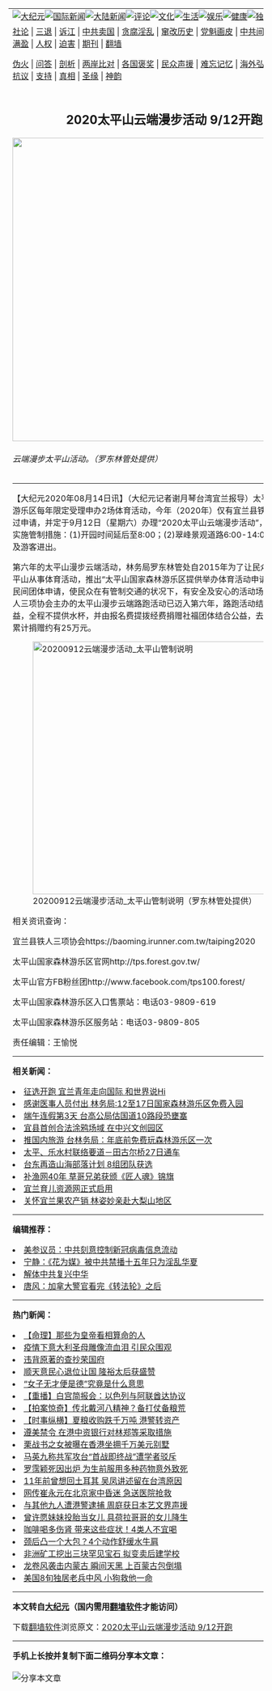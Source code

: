 <a name="1" id="1" target="_blank"></a><span id="1"></span>
<table align=center border="0"><tr><td colspan="2" VALIGN=TOP><a href="/gb/nsc413.md#1"><img src="https://raw.githubusercontent.com/rgfitl352/www/master/t/djy/1.jpg" title="大纪元"></a><a href="/gb/n24hr.md#1"><img src="https://raw.githubusercontent.com/rgfitl352/www/master/t/djy/3.jpg" title="国际新闻"></a><a href="/gb/nsc413.md#1"><img src="https://raw.githubusercontent.com/rgfitl352/www/master/t/djy/4.jpg" title="大陆新闻"></a><a href="/gb/news392.md#1"><img src="https://raw.githubusercontent.com/rgfitl352/www/master/t/djy/5.jpg" title="评论"></a><a href="/gb/news2007.md#1"><img src="https://raw.githubusercontent.com/rgfitl352/www/master/t/djy/6.jpg" title="文化"></a><a href="/gb/news2008.md#1"><img src="https://raw.githubusercontent.com/rgfitl352/www/master/t/djy/7.jpg" title="生活"></a><a href="/gb/ncyule.md#1"><img src="https://raw.githubusercontent.com/rgfitl352/www/master/t/djy/8.jpg" title="娱乐"></a><a href="/gb/nsc1002.md#1"><img src="https://raw.githubusercontent.com/rgfitl352/www/master/t/djy/9.jpg" title="健康"><a href="/gb/nf6092.md#1"><img src="https://raw.githubusercontent.com/rgfitl352/www/master/t/djy/10a.jpg" title="独家"></a><a href="/gb/nf4514.md#1"><img src="https://raw.githubusercontent.com/rgfitl352/www/master/t/djy/12a.jpg" title="头条"></a></td></tr>
<tr><td colspan="2" VALIGN=TOP><a target="_blank" href="/gb/9p.md#1">社论</a> | <a target="_blank" href="/gb/nf5657.md#1">三退</a> | <a target="_blank" href="/gb/nf6124.md#1">诉江</a> | <a target="_blank" href="/gb/nf1176117.md#1">中共卖国</a> | <a target="_blank" href="/gb/nf5773.md#1">贪腐淫乱</a> | <a target="_blank" href="/gb/nf1176115.md#1">窜改历史</a> | <a target="_blank" href="/gb/nf1176107.md#1">党魁画皮</a> | <a target="_blank" href="/gb/nf1320400.md#1">中共间谍</a> | <a target="_blank" href="/gb/nf1176114.md#1">破坏传统</a> | <a target="_blank" href="https://github.com/rgfitl352/ntdtv/blob/master/gb/prog447_1.md#1">恶贯满盈</a> | <a target="_blank" href="/gb/ncid278.md#1">人权</a> | <a target="_blank" href="/gb/nf1176111.md#1">迫害</a> | <a target="_blank" href="https://gitlab.com/szzdlab/mh-qikan/blob/master/README.md#1">期刊</a> | <a target="_blank" href="https://github.com/bannedbook/fanqiang/wiki">翻墙</a></p><p><a target="_blank" href="/gb/nf5562.md#1">伪火</a> | <a target="_blank" href="/gb/nf4378.md#1">问答</a> | <a target="_blank" href="/gb/nf5792.md#1">剖析</a> | <a target="_blank" href="/gb/nf5735.md#1">两岸比对</a> | <a target="_blank" href="/gb/nf6119.md#1">各国褒奖</a> | <a target="_blank" href="/gb/nf6120.md#1">民众声援</a> | <a target="_blank" href="/gb/nf1188594.md#1">难忘记忆</a> | <a target="_blank" href="/gb/nf3180.md#1">海外弘传</a> | <a target="_blank" href="/gb/nf5410.md#1">万人上访</a> | <a target="_blank" href="https://github.com/rgfitl352/ntdtv/blob/master/gb/prog1530_1.md#1">和平抗议</a> | <a target="_blank" href="/gb/nf4386.md#1">支持</a> | <a target="_blank" href="/gb/nf4389.md#1">真相</a> | <a target="_blank" href="/gb/nf5790.md#1">圣缘</a> | <a target="_blank" href="/gb/nf4786.md#1">神韵</a></td></tr>
<tr><td VALIGN=TOP width="626"><h2 align=center>2020太平山云端漫步活动 9/12开跑</h2>
<img width="600" src="https://i.epochtimes.com/assets/uploads/2020/08/1b044d0771305d9780e1f4947fd141b9-600x400.jpg" />
<h6>云端漫步太平山活动。（罗东林管处提供）
</h6>
<hr>
<p>【大纪元2020年08月14日讯】（大纪元记者谢月琴台湾宜兰报导）<ahref="/gb/tag/%E5%A4%AA%E5%B9%B3%E5%B1%B1.md#1">太平山</a>国家森林游乐区每年限定受理申办2场体育活动，今年（2020年）仅有宜兰县铁人三项协会通过申请，并定于9月12日（星期六）办理“2020太平山<ahref="/gb/tag/%E4%BA%91%E7%AB%AF%E6%BC%AB%E6%AD%A5.md#1">云端漫步</a>活动”，因此当日区内实施管制措施：(1)开园时间延后至8:00；(2)翠峰景观道路6:00-14:00不提供车辆及游客进出。</p>
<p>第六年的<ahref="/gb/tag/%E5%A4%AA%E5%B9%B3%E5%B1%B1.md#1">太平山</a>漫步云端活动，林务局罗东林管处自2015年为了让民众有机会在太平山从事体育活动，推出“太平山国家森林游乐区提供举办体育活动申请须知”，提供民间团体申请，使民众在有管制交通的状况下，有安全及安心的活动场域。宜兰县铁人三项协会主办的太平山漫步云端路跑活动已迈入第六年，路跑活动结合环保与公益，全程不提供水杯，并由报名费提拨经费捐赠社福团体结合公益，去（2019）年累计捐赠约有25万元。</p>
<figure id="12330227" style="width: 500px" class="wp-caption aligncenter"><img src="https://i.epochtimes.com/assets/uploads/2020/08/0ec9862f62be08fdf0519a17c0d4b598-450x337.jpg" alt="20200912云端漫步活动_太平山管制说明" width="500" /><figcaption class="wp-caption-text">20200912<ahref="/gb/tag/%E4%BA%91%E7%AB%AF%E6%BC%AB%E6%AD%A5.md#1">云端漫步</a>活动_太平山管制说明（罗东林管处提供）</figcaption></figure>
<p>相关资讯查询：</p>
<p>宜兰县铁人三项协会https://baoming.irunner.com.tw/taiping2020</p>
<p>太平山国家森林游乐区官网http://tps.forest.gov.tw/</p>
<p>太平山官方FB粉丝团http://www.facebook.com/tps100.forest/</p>
<p>太平山国家森林游乐区入口售票站：电话03-9809-619</p>
<p>太平山国家森林游乐区服务站：电话03-9809-805</p>
<p>责任编辑：王愉悦</p>

<hr>


<strong>相关新闻：</strong>
<li><a href="/gb/20/2/17/n11874939.md#1">征选开跑 宜兰青年走向国际 和世界说Hi</a></li>
<li><a href="/gb/20/5/8/n12093402.md#1">感谢医事人员付出  林务局:12至17日国家森林游乐区免费入园</a></li>
<li><a href="/gb/20/6/26/n12214214.md#1">端午连假第3天 台高公局估国道10路段恐壅塞</a></li>
<li><a href="/gb/20/7/5/n12234024.md#1">宜县首创合法涂鸦场域  在中兴文创园区</a></li>
<li><a href="/gb/20/7/10/n12246684.md#1">推国内旅游  台林务局：年底前免费玩森林游乐区一次</a></li>
<li><a href="/gb/20/7/27/n12286536.md#1">太平、乐水村联络要道－田古尔桥27日通车</a></li>
<li><a href="/gb/20/8/14/n12328645.md#1">台东再造山海部落计划 8组团队获选</a></li>
<li><a href="/gb/20/8/13/n12327939.md#1">补渔网40年 草哥兄弟获颁《匠人魂》锦旗</a></li>
<li><a href="/gb/20/8/13/n12327658.md#1">宜兰育儿资源网正式启用</a></li>
<li><a href="/gb/20/8/13/n12327654.md#1">关怀宜兰果农产销 林姿妙亲赴大梨山地区</a></li>
<hr>


<strong>编辑推荐：</strong>
<li><a href="/gb/20/2/22/n11887949.md#1">美参议员：中共刻意控制新冠病毒信息流动</a></li>
<li><a href="/gb/19/12/6/n11704965.md#1" target="_blank">宁静：《花为媒》被中共禁播十五年只为淫乱华夏</a></li><li><a href="/gb/18/3/21/n10237682.md?dfh#1" target="_blank">解体中共复兴中华</a></li><li><a href="/gb/14/10/23/n4278970.md#1" target="_blank">唐风：加拿大警官看完《转法轮》之后</a></li>
<hr>

<strong>热门新闻：</strong>
<li><a href="/gb/20/2/14/n11869302.md#1">【命理】那些为皇帝看相算命的人</a></li>
<li><a href="/gb/20/8/9/n12317099.md#1">疫情下意大利圣母雕像流血泪 引民众围观</a></li>
<li><a href="/gb/20/6/1/n12153439.md#1">违背原著的查抄荣国府</a></li>
<li><a href="/gb/20/8/6/n12310782.md#1">顺天意民心退位让国 隆裕太后获盛赞</a></li>
<li><a href="/gb/20/8/7/n12313595.md#1">“女子无才便是德”究竟是什么意思</a></li>
<li><a href="/gb/20/8/13/n12327957.md#1">【重播】白宫简报会：以色列与阿联酋达协议</a></li>
<li><a href="/gb/20/8/14/n12329716.md#1">【拍案惊奇】传北戴河八精神？备打仗备粮荒</a></li>
<li><a href="/gb/20/8/13/n12329013.md#1">【时事纵横】夏粮收购跌千万吨 港警转资产</a></li>
<li><a href="/gb/20/8/12/n12325133.md#1">遵美禁令 在港中资银行对林郑等采取措施</a></li>
<li><a href="/gb/20/8/12/n12325861.md#1">栗战书之女被曝在香港坐拥千万美元别墅</a></li>
<li><a href="/gb/20/8/12/n12324381.md#1">马英九称共军攻台“首战即终战”遭学者驳斥</a></li>
<li><a href="/gb/20/8/12/n12324696.md#1">罗霈颖死因出炉 为生前服用多种药物意外致死</a></li>
<li><a href="/gb/20/8/12/n12326221.md#1">11年前曾想回土耳其 吴凤讲述留在台湾原因</a></li>
<li><a href="/gb/20/8/13/n12329177.md#1">网传崔永元在北京家中昏迷 急送医院抢救</a></li>
<li><a href="/gb/20/8/11/n12323294.md#1">与其他九人遭港警逮捕 周庭获日本艺文界声援</a></li>
<li><a href="/gb/20/8/11/n12323627.md#1">曾许愿妹妹投胎当女儿 具荷拉哥哥的女儿降生</a></li>
<li><a href="/gb/20/8/12/n12326290.md#1">咖啡喝多伤肾 带来这些症状！4类人不宜喝</a></li>
<li><a href="/gb/20/8/11/n12323815.md#1">颈后凸一个大包？4个动作舒缓水牛肩</a></li>
<li><a href="/gb/20/8/11/n12321930.md#1">非洲矿工挖出三块罕见宝石 拟变卖后建学校</a></li>
<li><a href="/gb/20/8/13/n12327428.md#1">龙卷风袭击内蒙古 瞬间天黑 上百蒙古包倒塌</a></li>
<li><a href="/gb/20/8/12/n12324443.md#1">美国8旬独居老兵中风 小狗救他一命</a></li>
<hr>

<strong>本文转自<a href="https://www.epochtimes.com">大纪元</a>（国内需用<a href="https://github.com/bannedbook/fanqiang/wiki">翻墙软件</a>才能访问）</strong><p>下载<a href="https://github.com/bannedbook/fanqiang/wiki">翻墙软件</a>浏览原文：<a href="https://www.epochtimes.com/gb/20/8/14/n12330224.htm">2020太平山云端漫步活动 9/12开跑</a></p><hr>

<strong>手机上长按并复制下面二维码分享本文章：</strong><br><br><img src="http://www.szzd.org/v.php?action=qrcode&url=/gb/20/8/14/n12330224.md%231" title="分享本文章"></td><td VALIGN=TOP><a href="/gb/16/1/21/n4622075.md?dfh#1" target="_blank"><img src="https://raw.githubusercontent.com/rgfitl352/djy/master/gb/300/wei-f1.jpg" title="中共的伪火骗局"  alt="中共的伪火骗局"></a><br><a href="https://github.com/rgfitl352/www/blob/master/README.md?dfh#9" target="_blank"><img src="https://raw.githubusercontent.com/rgfitl352/djy/master/gb/300/yong-h.jpg" title="永恒的见证"  alt="永恒的见证"></a><br><a href="/gb/13/9/29/n3974789.md?dfh#1" target="_blank"><img src="https://raw.githubusercontent.com/rgfitl352/djy/master/gb/300/shang-lnz.jpg" title="善良女子被中共投男牢"  alt="善良女子被中共投男牢"></a><br><a href="/gb/16/3/16/n4663449.md?dfh#1" target="_blank"><img src="https://raw.githubusercontent.com/rgfitl352/djy/master/gb/300/huo-z3.jpg" title="警卫目击活摘器官"  alt="警卫目击活摘器官"></a><br><a href="/gb/16/8/7/n8177641.md?dfh#1" target="_blank"><img src="https://raw.githubusercontent.com/rgfitl352/djy/master/gb/300/huo-z4.jpg" title="证人描述活摘恐怖"  alt="证人描述活摘恐怖"></a><br><a href="/gb/10/4/19/n2881569.md?dfh#1" target="_blank"><img src="https://raw.githubusercontent.com/rgfitl352/djy/master/gb/300/huo-z1.jpg" title="揭开活摘器官黑幕"  alt="揭开活摘器官黑幕"></a><br><a href="/gb/10/11/7/n3077476.md?dfh#1" target="_blank"><img src="https://raw.githubusercontent.com/rgfitl352/djy/master/gb/300/ma-ks.jpg" title="马克思的成魔之路"  alt="马克思的成魔之路"></a><br><a href="/gb/14/6/9/n4173977.md?dfh#1" target="_blank"><img src="https://raw.githubusercontent.com/rgfitl352/djy/master/gb/300/chang-zs.jpg" title="藏字石 蕴天机"  alt="藏字石 蕴天机"></a><br><a href="/gb/18/5/10/n10381511.md?dfh#1" target="_blank"><img src="https://raw.githubusercontent.com/rgfitl352/djy/master/gb/300/st1.jpg" title="关注3亿人三退"  alt="关注3亿人三退"></a><br><a href="/gb/18/3/21/n10237682.md?dfh#1" target="_blank"><img src="https://raw.githubusercontent.com/rgfitl352/djy/master/gb/300/jie-t.jpg" title="解体中共复兴中华"  alt="解体中共复兴中华"></a><br><a href="/gb/9/2/9/n2422991.md?dfh#1" target="_blank"><img src="https://raw.githubusercontent.com/rgfitl352/djy/master/gb/300/gao-zs.jpg" title="中共迫害良心律师"  alt="中共迫害良心律师"></a><br><a href="/gb/18/12/9/n10900044.md?dfh#1" target="_blank"><img src="https://raw.githubusercontent.com/rgfitl352/djy/master/gb/300/sj1.jpg" title="303万人举报江泽民"  alt="303万人举报江泽民"></a><br><a href="/gb/18/8/28/n10672014.md?dfh#1" target="_blank"><img src="https://raw.githubusercontent.com/rgfitl352/djy/master/gb/300/sj2.jpg" title="这些官员为何起诉江泽民"  alt="这些官员为何起诉江泽民"></a><br><a href="/gb/8/12/18/n2367165.md?dfh#1" target="_blank"><img src="https://raw.githubusercontent.com/rgfitl352/djy/master/gb/300/liangan.jpg" title="海峡两岸的强烈对比"  alt="海峡两岸的强烈对比"></a><br><a href="/gb/15/12/10/n4593139.md?dfh#1" target="_blank"><img src="https://raw.githubusercontent.com/rgfitl352/djy/master/gb/300/jia-ndzl.jpg" title="加拿大总理的贺信"  alt="加拿大总理的贺信"></a><br><a href="/gb/11/6/17/n3289382.md?dfh#1" target="_blank"><img src="https://raw.githubusercontent.com/rgfitl352/djy/master/gb/300/xiao-wd.jpg" title="探寻真相兼听则明"  alt="探寻真相兼听则明"></a><br><a href="/gb/18/10/27/n10812623.md?dfh#1" target="_blank"><img src="https://raw.githubusercontent.com/rgfitl352/djy/master/gb/300/yindu.jpg" title="印度媒体报道东方"  alt="印度媒体报道东方"></a><br><a href="/gb/18/6/9/n10469652.md?dfh#1" target="_blank"><img src="https://raw.githubusercontent.com/rgfitl352/djy/master/gb/300/xie-j.jpg" title="不一样的海外校园"  alt="不一样的海外校园"></a><br><a href="/gb/7/4/5/n1669415.md?dfh#1" target="_blank"><img src="https://raw.githubusercontent.com/rgfitl352/djy/master/gb/300/li-up.jpg" title="从大师到徒弟的传奇"  alt="从大师到徒弟的传奇"></a><br><a href="/gb/17/5/26/n9191512.md?dfh#1" target="_blank"><img src="https://raw.githubusercontent.com/rgfitl352/djy/master/gb/300/zfl2.jpg" title="亿万人与东方一本奇书"  alt="亿万人与东方一本奇书"></a><br><a href="/gb/13/11/27/n4020290.md?dfh#1" target="_blank"><img src="https://raw.githubusercontent.com/rgfitl352/djy/master/gb/300/zhen-h.jpg" title="大陆见不到的震撼场面"  alt="大陆见不到的震撼场面"></a><br><a href="/gb/15/7/17/n4482910.md?dfh#1" target="_blank"><img src="https://raw.githubusercontent.com/rgfitl352/djy/master/gb/300/dalu-sk.jpg" title="人心向善 大陆当初盛况"  alt="人心向善 大陆当初盛况"></a><br><a href="/gb/19/1/5/n10955468.md?dfh#1" target="_blank"><img src="https://raw.githubusercontent.com/rgfitl352/djy/master/gb/300/zfl1.jpg" title="追寻真理 这书讲什么"  alt="追寻真理 这书讲什么"></a><br><a href="https://github.com/bannedbook/fanqiang/wiki" target="_blank"><img src="https://raw.githubusercontent.com/rgfitl352/djy/master/gb/300/fq1.jpg" title="下载免费翻墙软件"  alt="下载免费翻墙软件"></a><br></td></tr></table>